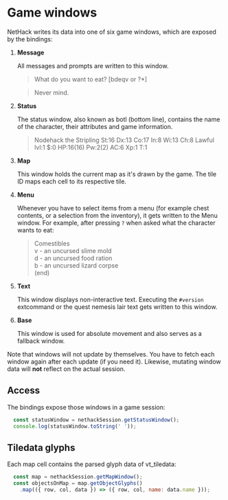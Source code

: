 # Game windows

NetHack writes its data into one of six game windows, which are exposed by the bindings:

1.  **Message**

    All messages and prompts are written to this window.

    > What do you want to eat? [bdeqv or ?*] 

    > Never mind.

2.  **Status**

    The status window, also known as botl (bottom line), contains the name of the character, their attributes and game information.

    > Nodehack the Stripling        St:16 Dx:13 Co:17 In:8 Wi:13 Ch:8 Lawful           lvl:1 $:0 HP:16(16) Pw:2(2) AC:6 Xp:1 T:1

3.  **Map**

    This window holds the current map as it's drawn by the game. The tile ID maps each cell to its respective tile.

4.  **Menu**

    Whenever you have to select items from a menu (for example chest contents, or a selection from the inventory), it gets written to the Menu window. For example, after pressing `?` when asked what the character wants to eat:

    > Comestibles     
    > v - an uncursed slime mold   
    > d - an uncursed food ration   
    > b - an uncursed lizard corpse   
    > (end)   

5.  **Text**

    This window displays non-interactive text. Executing the `#version` extcommand or the quest nemesis lair text gets written to this window.

6.  **Base**

    This window is used for absolute movement and also serves as a fallback window.

Note that windows will not update by themselves. You have to fetch each window again after each update (if you need it).
Likewise, mutating window data will **not** reflect on the actual session.

## Access

The bindings expose those windows in a game session:
```javascript
  const statusWindow = nethackSession.getStatusWindow();
  console.log(statusWindow.toString(' '));
```

## Tiledata glyphs

Each map cell contains the parsed glyph data of vt_tiledata:
```javascript
  const map = nethackSession.getMapWindow();
  const objectsOnMap = map.getObjectGlyphs()
    .map(({ row, col, data }) => ({ row, col, name: data.name }));
```
